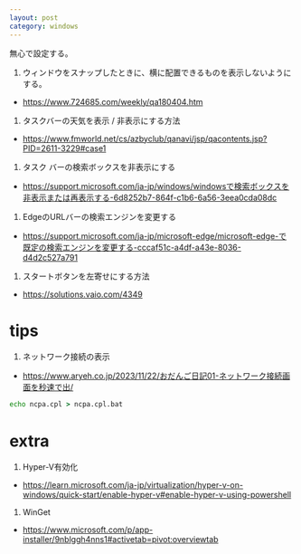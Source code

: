 ```yaml
---
layout: post
category: windows
---
```


無心で設定する。

1. ウィンドウをスナップしたときに、横に配置できるものを表示しないようにする。
- <https://www.724685.com/weekly/qa180404.htm>
1. タスクバーの天気を表示 / 非表示にする方法
- <https://www.fmworld.net/cs/azbyclub/qanavi/jsp/qacontents.jsp?PID=2611-3229#case1>
1. タスク バーの検索ボックスを非表示にする
- <https://support.microsoft.com/ja-jp/windows/windowsで検索ボックスを非表示または再表示する-6d8252b7-864f-c1b6-6a56-3eea0cda08dc>
1. EdgeのURLバーの検索エンジンを変更する
- <https://support.microsoft.com/ja-jp/microsoft-edge/microsoft-edge-で既定の検索エンジンを変更する-cccaf51c-a4df-a43e-8036-d4d2c527a791>
1. スタートボタンを左寄せにする方法
- <https://solutions.vaio.com/4349>

# tips

1. ネットワーク接続の表示
- <https://www.aryeh.co.jp/2023/11/22/おだんご日記01-ネットワーク接続画面を秒速で出/>
```cmd
echo ncpa.cpl > ncpa.cpl.bat
```

# extra

1. Hyper-V有効化
- <https://learn.microsoft.com/ja-jp/virtualization/hyper-v-on-windows/quick-start/enable-hyper-v#enable-hyper-v-using-powershell>
1. WinGet
- <https://www.microsoft.com/p/app-installer/9nblggh4nns1#activetab=pivot:overviewtab>
